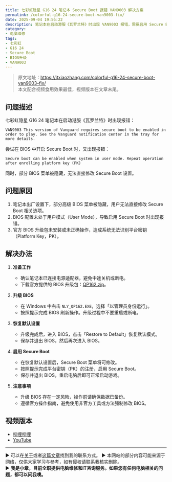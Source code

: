 ```yaml
---
title: 七彩虹隐星 G16 24 笔记本 Secure Boot 报错 VAN9003 解决方案
permalink: /colorful-g16-24-secure-boot-van9003-fix/
date: 2025-09-04 19:56:22
description: 笔记本在启动港服《瓦罗兰特》时出现 VAN9003 报错，需要启用 Secure Boot，但 BIOS 菜单被隐藏。通过官方 BIOS 升级包刷新 BIOS 并恢复默认设置后，可成功启用 Secure Boot，解决报错问题。
category:
- 电脑维修
tags:
- 七彩虹
- G16 24
- Secure Boot
- BIOS升级
- VAN9003
---
```


> 原文地址：<https://itxiaozhang.com/colorful-g16-24-secure-boot-van9003-fix/>  
> 本文配合视频食用效果最佳，视频版本在文章末尾。

## 问题描述

七彩虹隐星 G16 24 笔记本在启动港服《瓦罗兰特》时出现报错：

```
VAN9003 This version of Vanguard requires secure boot to be enabled in order to play. See the Vanguard notification center in the tray for more details.
```

尝试在 BIOS 中开启 Secure Boot 时，又出现报错：

```
Secure boot can be enabled when system in user mode. Repeat operation after enrolling platform key (PK)
```

同时，部分 BIOS 菜单被隐藏，无法直接修改 Secure Boot 设置。

## 问题原因

1. 笔记本出厂设置下，部分高级 BIOS 菜单被隐藏，用户无法直接修改 Secure Boot 相关选项。
2. BIOS 配置未处于用户模式（User Mode），导致启用 Secure Boot 时出现报错。
3. 官方 BIOS 升级包未安装或未正确操作，造成系统无法识别平台密钥（Platform Key，PK）。

## 解决办法

1. **准备工作**

   * 确认笔记本已连接电源适配器，避免中途关机或断电。
   * 下载官方提供的 BIOS 升级包：[QP162.zip](https://nim.nosdn.127.net/MjYxNjUyODA=/bmltYV8yMjQ0OTM5MTMzMzhfMTc1Njk3MTQyMDc5Nl9iZjBiZWI4NS04OTNmLTRhMmEtODdhYy01NWZhMDk3NjM5OTg=?createTime=1756971426412&download=QP162.zip)。

2. **升级 BIOS**

   * 在 Windows 中右击 `NLY_QP162.EXE`，选择「以管理员身份运行」。
   * 按照提示完成 BIOS 刷新操作。升级过程中不要重启或断电。

3. **恢复默认设置**

   * 升级完成后，进入 BIOS，点击「Restore to Default」恢复默认模式。
   * 保存并退出 BIOS，然后再次进入 BIOS。

4. **启用 Secure Boot**

   * 在恢复默认设置后，Secure Boot 菜单将可修改。
   * 按照提示完成平台密钥（PK）的注册，启用 Secure Boot。
   * 保存并退出 BIOS，重启电脑后即可正常启动游戏。

5. **注意事项**

   * 升级 BIOS 存在一定风险，操作前请确保数据已备份。
   * 遵循官方操作指南，避免使用非官方工具或方法强制修改 BIOS。

## 视频版本

* [哔哩哔哩](https://space.bilibili.com/3546607630944387)
* [YouTube](https://www.youtube.com/@itxiaozhang)

---
▶ 可以在[关于](https://itxiaozhang.com/about/)或者[这篇文章](https://itxiaozhang.com/about-computer-repair-services-with-me/)找到我的联系方式。
▶ 本网站的部分内容可能来源于网络，仅供大家学习与参考，如有侵权请联系我核实删除。  
▶ **我是小章，目前全职提供电脑维修和IT咨询服务。如果您有任何电脑相关的问题，都可以问我噢。**  
